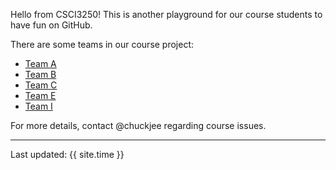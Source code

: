 Hello from CSCI3250! This is another playground for our course students to have fun on GitHub.

There are some teams in our course project:

* [Team A](https://csci3250-2019.github.io/project-team-a/ 'Team-A')
* [Team B](https://csci3250-2019.github.io/project-team-b/ 'Team-B')
* [Team C](https://csci3250-2019.github.io/project-team-c/ 'Team-C')
* [Team E](https://csci3250-2019.github.io/project-team-e/ 'Team-E')
* [Team I](https://csci3250-2019.github.io/project-team-i/,'Team-I')

For more details, contact @chuckjee regarding course issues.

---
Last updated: {{ site.time }}
